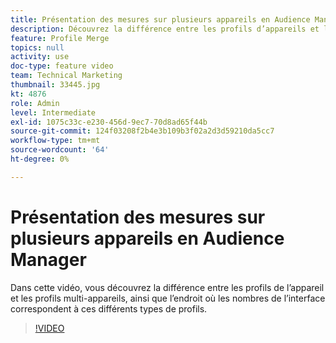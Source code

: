 ```yaml
---
title: Présentation des mesures sur plusieurs appareils en Audience Manager
description: Découvrez la différence entre les profils d’appareils et les profils multi-appareils, ainsi que l’endroit où les nombres de l’interface correspondent à ces différents types de profils.
feature: Profile Merge
topics: null
activity: use
doc-type: feature video
team: Technical Marketing
thumbnail: 33445.jpg
kt: 4876
role: Admin
level: Intermediate
exl-id: 1075c33c-e230-456d-9ec7-70d8ad65f44b
source-git-commit: 124f03208f2b4e3b109b3f02a2d3d59210da5cc7
workflow-type: tm+mt
source-wordcount: '64'
ht-degree: 0%

---
```


# Présentation des mesures sur plusieurs appareils en Audience Manager

Dans cette vidéo, vous découvrez la différence entre les profils de l’appareil et les profils multi-appareils, ainsi que l’endroit où les nombres de l’interface correspondent à ces différents types de profils.

>[!VIDEO](https://video.tv.adobe.com/v/36727/?quality=12&captions=fre_fr)
